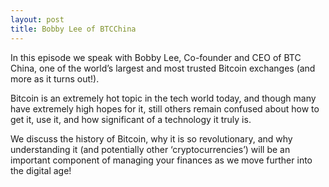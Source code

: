 ```yaml
---
layout: post
title: Bobby Lee of BTCChina
---
```

In this episode we speak with Bobby Lee, Co-founder and CEO of BTC China, one of the world’s largest and most trusted Bitcoin exchanges (and more as it turns out!).

Bitcoin is an extremely hot topic in the tech world today, and though many have extremely high hopes for it, still others remain confused about how to get it, use it, and how significant of a technology it truly is.

We discuss the history of Bitcoin, why it is so revolutionary, and why understanding it (and potentially other ‘cryptocurrencies’) will be an important component of managing your finances as we move further into the digital age!
